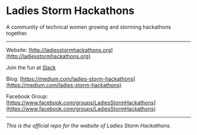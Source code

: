 # Ladies Storm Hackathons 

A community of technical women growing and storming hackathons together.

* * *

Website: [http://ladiesstormhackathons.org](http://ladiesstormhackathons.org)

Join the fun at [Slack](https://lsh-slackin.herokuapp.com/)

Blog: [https://medium.com/ladies-storm-hackathons](https://medium.com/ladies-storm-hackathons)

Facebook Group: [https://www.facebook.com/groups/LadiesStormHackathons](https://www.facebook.com/groups/LadiesStormHackathons)

* * *

*This is the official repo for the website of Ladies Storm Hackathons.*
